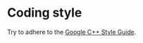 # Coding style

Try to adhere to the 
[Google C++ Style Guide](https://google.github.io/styleguide/cppguide.html).